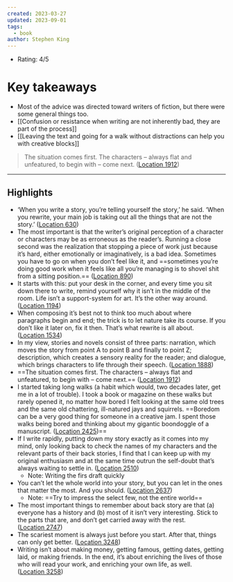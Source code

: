 ```yaml
---
created: 2023-03-27
updated: 2023-09-01
tags:
  - book
author: Stephen King
---
```

- Rating: 4/5
# Key takeaways
- Most of the advice was directed toward writers of fiction, but there were some general things too.
- [[Confusion or resistance when writing are not inherently bad, they are part of the process]]
- [[Leaving the text and going for a walk without distractions can help you with creative blocks]]

> The situation comes first. The characters – always flat and unfeatured, to begin with – come next. ([Location 1912](https://readwise.io/to_kindle?action=open&asin=B003BVFZ4Q&location=1912))

---

## Highlights
- ‘When you write a story, you’re telling yourself the story,’ he said. ‘When you rewrite, your main job is taking out all the things that are not the story.’ ([Location 630](https://readwise.io/to_kindle?action=open&asin=B003BVFZ4Q&location=630))
- The most important is that the writer’s original perception of a character or characters may be as erroneous as the reader’s. Running a close second was the realization that stopping a piece of work just because it’s hard, either emotionally or imaginatively, is a bad idea. Sometimes you have to go on when you don’t feel like it, and ==sometimes you’re doing good work when it feels like all you’re managing is to shovel shit from a sitting position.== ([Location 890](https://readwise.io/to_kindle?action=open&asin=B003BVFZ4Q&location=890))
- It starts with this: put your desk in the corner, and every time you sit down there to write, remind yourself why it isn’t in the middle of the room. Life isn’t a support-system for art. It’s the other way around. ([Location 1194](https://readwise.io/to_kindle?action=open&asin=B003BVFZ4Q&location=1194))
- When composing it’s best not to think too much about where paragraphs begin and end; the trick is to let nature take its course. If you don’t like it later on, fix it then. That’s what rewrite is all about. ([Location 1534](https://readwise.io/to_kindle?action=open&asin=B003BVFZ4Q&location=1534))
- In my view, stories and novels consist of three parts: narration, which moves the story from point A to point B and finally to point Z; description, which creates a sensory reality for the reader; and dialogue, which brings characters to life through their speech. ([Location 1888](https://readwise.io/to_kindle?action=open&asin=B003BVFZ4Q&location=1888))
- ==The situation comes first. The characters – always flat and unfeatured, to begin with – come next.== ([Location 1912](https://readwise.io/to_kindle?action=open&asin=B003BVFZ4Q&location=1912))
- I started taking long walks (a habit which would, two decades later, get me in a lot of trouble). I took a book or magazine on these walks but rarely opened it, no matter how bored I felt looking at the same old trees and the same old chattering, ill-natured jays and squirrels. ==Boredom can be a very good thing for someone in a creative jam. I spent those walks being bored and thinking about my gigantic boondoggle of a manuscript. ([Location 2425](https://readwise.io/to_kindle?action=open&asin=B003BVFZ4Q&location=2425))==
- If I write rapidly, putting down my story exactly as it comes into my mind, only looking back to check the names of my characters and the relevant parts of their back stories, I find that I can keep up with my original enthusiasm and at the same time outrun the self-doubt that’s always waiting to settle in. ([Location 2510](https://readwise.io/to_kindle?action=open&asin=B003BVFZ4Q&location=2510))
    - Note: Writing the firs draft quickly
- You can’t let the whole world into your story, but you can let in the ones that matter the most. And you should. ([Location 2637](https://readwise.io/to_kindle?action=open&asin=B003BVFZ4Q&location=2637))
    - Note: ==Try to impress the select few, not the entire world==
- The most important things to remember about back story are that (a) everyone has a history and (b) most of it isn’t very interesting. Stick to the parts that are, and don’t get carried away with the rest. ([Location 2747](https://readwise.io/to_kindle?action=open&asin=B003BVFZ4Q&location=2747))
- The scariest moment is always just before you start. After that, things can only get better. ([Location 3248](https://readwise.io/to_kindle?action=open&asin=B003BVFZ4Q&location=3248))
- Writing isn’t about making money, getting famous, getting dates, getting laid, or making friends. In the end, it’s about enriching the lives of those who will read your work, and enriching your own life, as well. ([Location 3258](https://readwise.io/to_kindle?action=open&asin=B003BVFZ4Q&location=3258))
